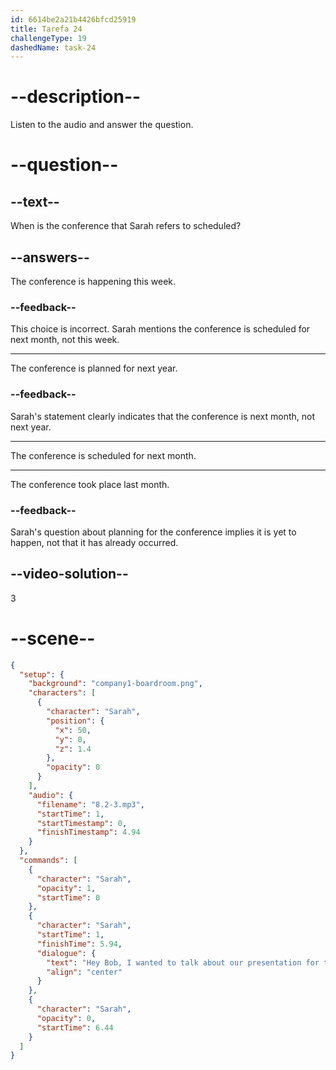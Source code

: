 ```yaml
---
id: 6614be2a21b4426bfcd25919
title: Tarefa 24
challengeType: 19
dashedName: task-24
---
```


<!-- (Audio) Sarah: Bob, I wanted to talk about our presentation for the conference next month. What's the plan? -->

# --description--

Listen to the audio and answer the question.

# --question--

## --text--

When is the conference that Sarah refers to scheduled?

## --answers--

The conference is happening this week.

### --feedback--

This choice is incorrect. Sarah mentions the conference is scheduled for next month, not this week.

---

The conference is planned for next year.

### --feedback--

Sarah's statement clearly indicates that the conference is next month, not next year.

---

The conference is scheduled for next month.

---

The conference took place last month.

### --feedback--

Sarah's question about planning for the conference implies it is yet to happen, not that it has already occurred.

## --video-solution--

3

# --scene--

```json
{
  "setup": {
    "background": "company1-boardroom.png",
    "characters": [
      {
        "character": "Sarah",
        "position": {
          "x": 50,
          "y": 0,
          "z": 1.4
        },
        "opacity": 0
      }
    ],
    "audio": {
      "filename": "8.2-3.mp3",
      "startTime": 1,
      "startTimestamp": 0,
      "finishTimestamp": 4.94
    }
  },
  "commands": [
    {
      "character": "Sarah",
      "opacity": 1,
      "startTime": 0
    },
    {
      "character": "Sarah",
      "startTime": 1,
      "finishTime": 5.94,
      "dialogue": {
        "text": "Hey Bob, I wanted to talk about our presentation for the conference next month. What's the plan?",
        "align": "center"
      }
    },
    {
      "character": "Sarah",
      "opacity": 0,
      "startTime": 6.44
    }
  ]
}
```

